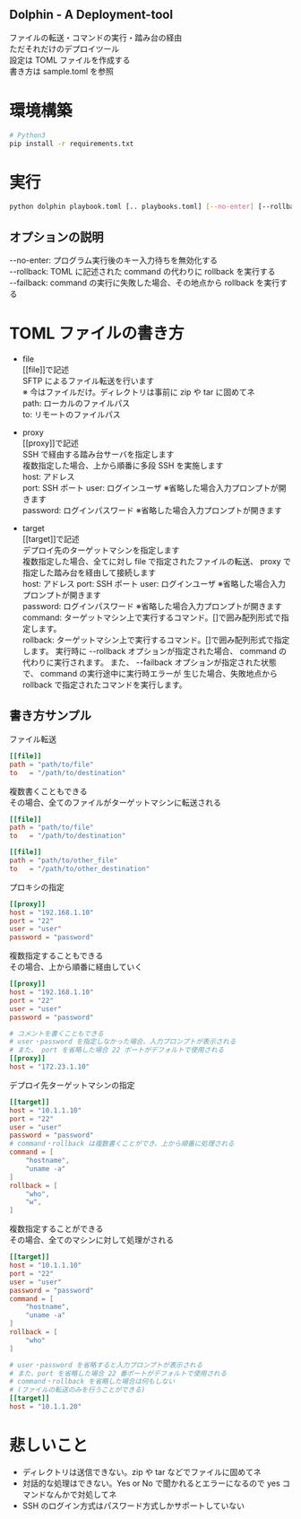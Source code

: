 Dolphin - A Deployment-tool
---


ファイルの転送・コマンドの実行・踏み台の経由  
ただそれだけのデプロイツール  
設定は TOML ファイルを作成する  
書き方は sample.toml を参照  


# 環境構築
```sh
# Python3
pip install -r requirements.txt
```


# 実行
```sh
python dolphin playbook.toml [.. playbooks.toml] [--no-enter] [--rollback | --failback]
```


## オプションの説明
--no-enter: プログラム実行後のキー入力待ちを無効化する  
--rollback: TOML に記述された command の代わりに rollback を実行する  
--failback: command の実行に失敗した場合、その地点から rollback を実行する  


# TOML ファイルの書き方
- file  
[[file]]で記述  
SFTP によるファイル転送を行います  
※ 今はファイルだけ。ディレクトリは事前に zip や tar に固めてネ  
path: ローカルのファイルパス  
to: リモートのファイルパス  


- proxy  
[[proxy]]で記述  
SSH で経由する踏み台サーバを指定します  
複数指定した場合、上から順番に多段 SSH を実施します  
host: アドレス  
port: SSH ポート
user: ログインユーザ  ※省略した場合入力プロンプトが開きます  
password: ログインパスワード  ※省略した場合入力プロンプトが開きます  


- target  
[[target]]で記述  
デプロイ先のターゲットマシンを指定します  
複数指定した場合、全てに対し file で指定されたファイルの転送、
 proxy で指定した踏み台を経由して接続します  
host: アドレス
port: SSH ポート
user: ログインユーザ  ※省略した場合入力プロンプトが開きます  
password: ログインパスワード  ※省略した場合入力プロンプトが開きます  
command: ターゲットマシン上で実行するコマンド。[]で囲み配列形式で指定します。  
rollback: ターゲットマシン上で実行するコマンド。[]で囲み配列形式で指定します。
実行時に --rollback オプションが指定された場合、 command の代わりに実行されます。
また、 --failback オプションが指定された状態で、 command の実行途中に実行時エラーが
生じた場合、失敗地点から rollback で指定されたコマンドを実行します。  


## 書き方サンプル
ファイル転送  
```toml
[[file]]
path = "path/to/file"
to   = "/path/to/destination"
```

複数書くこともできる  
その場合、全てのファイルがターゲットマシンに転送される  
```toml
[[file]]
path = "path/to/file"
to   = "/path/to/destination"

[[file]]
path = "path/to/other_file"
to   = "/path/to/other_destination"
```

プロキシの指定  
```toml
[[proxy]]
host = "192.168.1.10"
port = "22"
user = "user"
password = "password"
```

複数指定することもできる  
その場合、上から順番に経由していく  
```toml
[[proxy]]
host = "192.168.1.10"
port = "22"
user = "user"
password = "password"

# コメントを書くこともできる
# user・password を指定しなかった場合、入力プロンプトが表示される
# また、 port を省略した場合 22 ポートがデフォルトで使用される
[[proxy]]
host = "172.23.1.10"
```

デプロイ先ターゲットマシンの指定  
```toml
[[target]]
host = "10.1.1.10"
port = "22"
user = "user"
password = "password"
# command・rollback は複数書くことができ、上から順番に処理される
command = [
    "hostname",
    "uname -a"
]
rollback = [
    "who",
    "w",
]
```

複数指定することができる  
その場合、全てのマシンに対して処理がされる  
```toml
[[target]]
host = "10.1.1.10"
port = "22"
user = "user"
password = "password"
command = [
    "hostname",
    "uname -a"
]
rollback = [
    "who"
]

# user・password を省略すると入力プロンプトが表示される
# また、port を省略した場合 22 番ポートがデフォルトで使用される
# command・rollback を省略した場合は何もしない
# (ファイルの転送のみを行うことができる)
[[target]]
host = "10.1.1.20"
```


# 悲しいこと
- ディレクトリは送信できない。zip や tar などでファイルに固めてネ  
- 対話的な処理はできない。Yes or No で聞かれるとエラーになるので yes コマンドなんかで対処してネ  
- SSH のログイン方式はパスワード方式しかサポートしていない  



